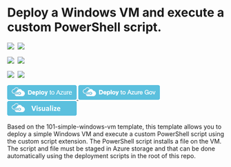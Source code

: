 # Deploy a Windows VM and execute a custom PowerShell script.

<IMG SRC="https://azurequickstartsservice.blob.core.windows.net/badges/201-vm-custom-script-windows/PublicLastTestDate.svg" />&nbsp;
<IMG SRC="https://azurequickstartsservice.blob.core.windows.net/badges/201-vm-custom-script-windows/PublicDeployment.svg" />&nbsp;

<IMG SRC="https://azurequickstartsservice.blob.core.windows.net/badges/201-vm-custom-script-windows/FairfaxLastTestDate.svg" />&nbsp;
<IMG SRC="https://azurequickstartsservice.blob.core.windows.net/badges/201-vm-custom-script-windows/FairfaxDeployment.svg" />&nbsp;

<IMG SRC="https://azurequickstartsservice.blob.core.windows.net/badges/201-vm-custom-script-windows/BestPracticeResult.svg" />&nbsp;
<IMG SRC="https://azurequickstartsservice.blob.core.windows.net/badges/201-vm-custom-script-windows/CredScanResult.svg" />&nbsp;

<a href="https://portal.azure.com/#create/Microsoft.Template/uri/https%3A%2F%2Fraw.githubusercontent.com%2FAzure%2Fazure-quickstart-templates%2Fmaster%2F201-vm-custom-script-windows%2Fazuredeploy.json" target="_blank">
    <img src="https://raw.githubusercontent.com/Azure/azure-quickstart-templates/master/1-CONTRIBUTION-GUIDE/images/deploytoazure.png"/>
</a>
<a href="https://portal.azure.us/#create/Microsoft.Template/uri/https%3A%2F%2Fraw.githubusercontent.com%2FAzure%2Fazure-quickstart-templates%2Fmaster%2F201-vm-custom-script-windows%2Fazuredeploy.json" target="_blank">
<img src="https://raw.githubusercontent.com/Azure/azure-quickstart-templates/master/1-CONTRIBUTION-GUIDE/images/deploytoazuregov.png"
</a>
<a href="http://armviz.io/#/?load=https%3A%2F%2Fraw.githubusercontent.com%2FAzure%2Fazure-quickstart-templates%2Fmaster%2F201-vm-custom-script-windows%2Fazuredeploy.json" target="_blank">
    <img src="https://raw.githubusercontent.com/Azure/azure-quickstart-templates/master/1-CONTRIBUTION-GUIDE/images/visualizebutton.png"/>
</a>

Based on the 101-simple-windows-vm template, this template allows you to deploy a simple Windows VM and execute a custom PowerShell script using the custom script extension. The PowerShell script installs a file on the VM.  The script and file must be staged in Azure storage and that can be done automatically using the deployment scripts in the root of this repo.


